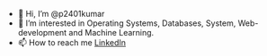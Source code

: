 - 👋 Hi, I’m @p2401kumar
- 👀 I’m interested in Operating Systems, Databases, System, Web-development and Machine Learning.
- 📫 How to reach me <a href="https://www.linkedin.com/in/prateek-kumar-7b11321b3/">LinkedIn</a>

<!---
p2401kumar/p2401kumar is a ✨ special ✨ repository because its `README.md` (this file) appears on your GitHub profile.
You can click the Preview link to take a look at your changes.
--->
